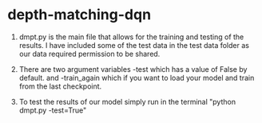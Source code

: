 # depth-matching-dqn

1. dmpt.py is the main file that allows for the training and testing of the results. I have included some of the test data in the test data folder as our data required permission to be shared. 

2. There are two argument variables -test which has a value of False by default. and -train_again which if you want to load your model and train from the last checkpoint. 

3. To test the results of our model simply run in the terminal "python dmpt.py -test=True"
